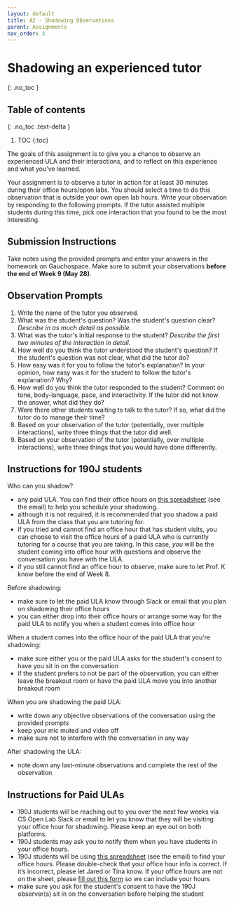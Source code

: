 ```yaml
---
layout: default
title: A2 - Shadowing Observations
parent: Assignments
nav_order: 3
---
```


# Shadowing an experienced tutor
{: .no_toc }

## Table of contents
{: .no_toc .text-delta }

1. TOC
{:toc}

The goals of this assignment is to give you a chance to observe an experienced ULA and their interactions, and to reflect on this experience and what you've learned.

Your assignment is to observe a tutor in action for at least 30 minutes during their office hours/open labs. You should select a time to do this observation that is outside your own open lab hours. Write your observation by responding to the following prompts.  If the tutor assisted multiple students during this time, pick one interaction that you found to be the most interesting.

## Submission Instructions
Take notes using the provided prompts and enter your answers in the homework on Gauchospace.
Make sure to submit your observations **before the end of Week 9 (May 28)**.

## Observation Prompts

1. Write the name of the tutor you observed.
1. What was the student's question? Was the student's question clear? _Describe in as much detail as possible._
1. What was the tutor's initial response to the student? _Describe the first two minutes of the interaction in detail._
1. How well do you think the tutor understood the student's question? If the student's question was not clear, what did the tutor do?
1. How easy was it for you to follow the tutor's explanation? In your opinion, how easy was it for the student to follow the tutor's explanation? Why?
1. How well do you think the tutor responded to the student? Comment on tone, body-language, pace, and interactivity. If the tutor did not know the answer, what did they do?
1. Were there other students waiting to talk to the tutor? If so, what did the tutor do to manage their time?
1. Based on your observation of the tutor (potentially, over multiple interactions), write three things that the tutor did well.
1. Based on your observation of the tutor (potentially, over multiple interactions), write three things that you would have done differently.

## Instructions for 190J students
Who can you shadow?
- any paid ULA. You can find their office hours on [this spreadsheet](#) (see the email) to help you schedule your shadowing.
- although it is not required, it is recommended that you shadow a paid ULA from the class that you are tutoring for.
- if you tried and cannot find an office hour that has student visits, you can choose to visit the office hours of a paid ULA who is currently tutoring for a course that you are taking. In this case, _you_ will be the student coming into office hour with questions and observe the conversation you have with the ULA.
- if you still cannot find an office hour to observe, make sure to let Prof. K know before the end of Week 8. 

Before shadowing:
- make sure to let the paid ULA know through Slack or email that you plan on shadowing their office hours
- you can either drop into their office hours or arrange some way for the paid ULA to notify you when a student comes into office hour

When a student comes into the office hour of the paid ULA that you're shadowing:
- make sure either you or the paid ULA asks for the student's consent to have you sit in on the conversation
- if the student prefers to not be part of the observation, you can either leave the breakout room or have the paid ULA move you into another breakout room

When you are shadowing the paid ULA:
- write down any objective observations of the conversation using the provided prompts
- keep your mic muted and video off
- make sure not to interfere with the conversation in any way

After shadowing the ULA:
- note down any last-minute observations and complete the rest of the observation 


## Instructions for Paid ULAs
- 190J students will be reaching out to you over the next few weeks via CS Open Lab Slack or email to let you know that they will be visiting your office hour for shadowing. Please keep an eye out on both platforms.
- 190J students may ask you to notify them when you have students in your office hours.
- 190J students will be using [this spreadsheet](#) (see the email) to find your office hours. Please double-check that your office hour info is correct. If it’s incorrect, please let Jared or Tina know. If your office hours are not on the sheet, please [fill out this form](https://forms.gle/hERTohU3JnfiJkrb9) so we can include your hours
- make sure you ask for the student's consent to have the 190J observer(s) sit in on the conversation before helping the student

